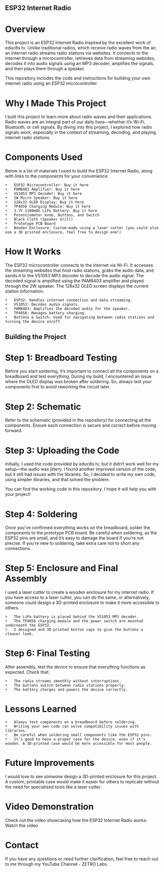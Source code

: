 ## ESP32 Internet Radio

# Overview

This project is an ESP32 Internet Radio inspired by the excellent work of educ8s.tv. Unlike traditional radios, which receive radio waves from the air, an internet radio streams radio stations via websites. It connects to the internet through a microcontroller, retrieves data from streaming websites, decodes it into audio signals using an MP3 decoder, amplifies the signals, and then plays them through a speaker.

This repository includes the code and instructions for building your own internet radio using an ESP32 microcontroller.

# Why I Made This Project

I built this project to learn more about radio waves and their applications. Radio waves are an integral part of our daily lives—whether it’s Wi-Fi, Bluetooth, or cell signals. By diving into this project, I explored how radio signals work, especially in the context of streaming, decoding, and playing internet radio stations.

# Components Used

Below is a list of materials I used to build the ESP32 Internet Radio, along with links to the components for your convenience:

	•	ESP32 Microcontroller: Buy it here
	•	PAM8403 Amplifier: Buy it here
	•	VS1053 MP3 Decoder: Buy it here
	•	2W Micro Speaker: Buy it here
	•	128x32 OLED Display: Buy it here
	•	TP4056 Charging Module: Buy it here
	•	3.7V 1100mAh LiPo Battery: Buy it here
	•	Potentiometer knob, Buttons, and Switch
	•	Black Cloth (Speaker Grill)
	•	Prototype PCB Board
	•	Wooden Enclosure: Custom-made using a laser cutter (you could also use a 3D printed enclosure, feel free to design one!)

# How It Works

The ESP32 microcontroller connects to the internet via Wi-Fi. It accesses the streaming websites that host radio stations, grabs the audio data, and sends it to the VS1053 MP3 decoder to decode the audio signal. The decoded signal is amplified using the PAM8403 amplifier and played through the 2W speaker. The 128x32 OLED screen displays the current station information.

	•	ESP32: Handles internet connection and data streaming.
	•	VS1053: Decodes audio signals.
	•	PAM8403: Amplifies the decoded audio for the speaker.
	•	TP4056: Manages battery charging.
	•	Buttons & Switch: Used for navigating between radio stations and turning the device on/off.

## Building the Project

# Step 1: Breadboard Testing

Before you start soldering, it’s important to connect all the components on a breadboard and test everything. During my build, I encountered an issue where the OLED display was broken after soldering. So, always test your components first to avoid reworking the circuit later.

# Step 2: Schematic

Refer to the schematic (provided in the repository) for connecting all the components. Ensure each connection is secure and correct before moving forward.

# Step 3: Uploading the Code

Initially, I used the code provided by educ8s.tv, but it didn’t work well for my setup—the audio was jittery. I found another improved version of the code, but it still had issues with the libraries. So, I decided to write my own code, using simpler libraries, and that solved the problem.

You can find the working code in this repository. I hope it will help you with your project!

# Step 4: Soldering

Once you’ve confirmed everything works on the breadboard, solder the components to the prototype PCB board. Be careful when soldering, as the ESP32 pins are small, and it’s easy to damage the board if you’re not precise. If you’re new to soldering, take extra care not to short any connections.

# Step 5: Enclosure and Final Assembly

I used a laser cutter to create a wooden enclosure for my internet radio. If you have access to a laser cutter, you can do the same, or alternatively, someone could design a 3D-printed enclosure to make it more accessible to others.

	•	The LiPo battery is placed behind the VS1053 MP3 decoder.
	•	The TP4056 charging module and the power switch are mounted underneath the ESP32.
	•	I designed and 3D-printed button caps to give the buttons a cleaner look.

# Step 6: Final Testing

After assembly, test the device to ensure that everything functions as expected. Check that:

	•	The radio streams smoothly without interruptions.
	•	The buttons switch between radio stations properly.
	•	The battery charges and powers the device correctly.

# Lessons Learned

	•	Always test components on a breadboard before soldering.
	•	Writing your own code can solve compatibility issues with libraries.
	•	Be careful when soldering small components like the ESP32 pins.
	•	It’s good to have a proper case for the device, even if it’s wooden. A 3D-printed case would be more accessible for most people.

# Future Improvements

I would love to see someone design a 3D-printed enclosure for this project. A custom, printable case would make it easier for others to replicate without the need for specialized tools like a laser cutter.

# Video Demonstration

Check out the video showcasing how the ESP32 Internet Radio works: Watch the video

# Contact

If you have any questions or need further clarification, feel free to reach out to me through my YouTube Channel - ZETRO Labs.

